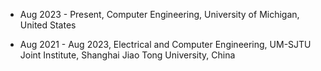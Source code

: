 
- Aug 2023 - Present, Computer Engineering, University of Michigan, United States

- Aug 2021 - Aug 2023, Electrical and Computer Engineering, UM-SJTU Joint Institute, Shanghai Jiao Tong University, China
